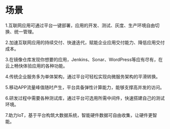# 场景

1.互联网应用可通过平台一键部署，应用的开发、测试、灰度、生产环境自由切换、统一管理。

2.加速互联网应用的持续交付、快速迭代，赋能企业应用交付能力、降低应用交付成本。

3.在镜像仓库发现你想要的应用，Jenkins、Sonar、WordPress等应有尽有，在云上畅快体验应用的各种功能。

4.传统企业服务多为单体架构，通过平台可轻松实现向微服务架构的平滑转换。

5.移动APP流量峰值随时产生，平台具备弹性计算能力，能够支撑高并发的访问。

6.研发过程中需要各种测试库，通过平台可选用所需中间件，快速搭建自己的测试环境。

7.助力IoT，基于平台构筑大数据系统，智能硬件数据可自由收集，让硬件更智能。
